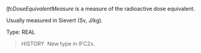 _IfcDoseEquivalentMeasure_ is a measure of the radioactive dose equivalent.

Usually measured in Sievert (Sv, J/kg).

Type: REAL

> HISTORY&nbsp; New type in IFC2x.